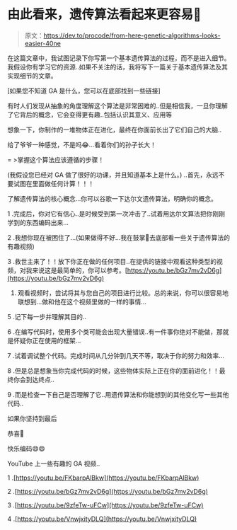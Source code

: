 # 由此看来，遗传算法看起来更容易🤔

> 原文：<https://dev.to/procode/from-here-genetic-algorithms-looks-easier-40ne>

在这篇文章中，我试图记录下你写第一个基本遗传算法的过程，而不是进入细节。我假设你有学习它的资源..如果不关注的话，我将写下一篇关于基本遗传算法及其实现细节的文章。

[如果您不知道 GA 是什么，您可以在底部找到一些链接]

有时人们发现从抽象的角度理解这个算法是非常困难的..但是相信我，一旦你理解了它背后的概念，它会变得更有趣..包括认识其意义、应用等

想象一下，你制作的一堆物体正在进化，最终在你面前长出了它们自己的大脑..

给了爷爷一种感觉，不是吗😂…看着你们的孙子长大！

= >掌握这个算法应该遵循的步骤！

(我假设您已经对 GA 做了很好的功课，并且知道基本上是什么。)
..首先，永远不要试图在里面做任何计算！！！

了解遗传算法的核心概念…你可以谷歌一下达尔文遗传算法，明确你的概念。

1 .完成后，你对它有信心..是时候受到第一次冲击了..试着用达尔文算法把你刚刚学到的东西编码出来…

2 .我想你现在被困住了…(如果做得不好…我在鼓掌👏去底部看一些关于遗传算法的有趣视频)

3 .救世主来了！！放下你正在做的任何项目..在提供的链接中观看这种类型的视频，对我来说这是最简单的，你可以参考。[https://youtu.be/bGz7mv2vD6g](https://youtu.be/bGz7mv2vD6g)

1.  观看视频时，尝试将其与您自己的项目进行比较。总的来说，你可以很容易地联想到…做和他在这个视频里做的一样的事情…

5 .记下每一步并理解其目的..

6 .在编写代码时，使用多个类可能会出现大量错误..有一件事你绝对不能做，那就是怀疑你正在使用的框架…

7 .试着调试整个代码。完成时间从几分钟到几天不等，取决于你的努力和效率…

8 .但是总是想象当你完成代码的时候，这些物体实际上正在你的面前进化！！最终你会到达终点..

9 .而是检查一下自己是否理解了它..用遗传算法和你能想到的其他变化写一些其他代码..

如果你坚持到最后

恭喜🎉

快乐编码😄😄

YouTube 上一些有趣的 GA 视频..

1 .[https://youtu.be/FKbarpAlBkw](https://youtu.be/FKbarpAlBkw)

2 .[https://youtu.be/bGz7mv2vD6g](https://youtu.be/bGz7mv2vD6g)

3 .[https://youtu.be/9zfeTw-uFCw](https://youtu.be/9zfeTw-uFCw)

4 .[https://youtu.be/VnwjxityDLQ](https://youtu.be/VnwjxityDLQ)